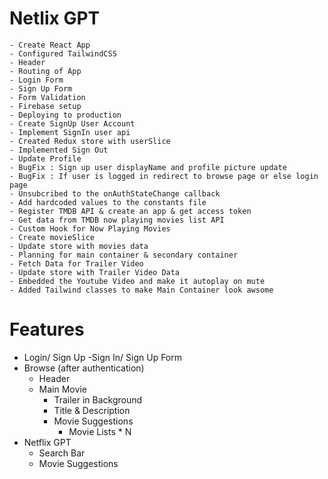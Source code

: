 # Netlix GPT

    - Create React App
    - Configured TailwindCSS
    - Header
    - Routing of App
    - Login Form
    - Sign Up Form
    - Form Validation
    - Firebase setup
    - Deploying to production
    - Create SignUp User Account
    - Implement SignIn user api
    - Created Redux store with userSlice
    - Implemented Sign Out
    - Update Profile
    - BugFix : Sign up user displayName and profile picture update
    - BugFix : If user is logged in redirect to browse page or else login page
    - Unsubcribed to the onAuthStateChange callback
    - Add hardcoded values to the constants file
    - Register TMDB API & create an app & get access token
    - Get data from TMDB now playing movies list API
    - Custom Hook for Now Playing Movies
    - Create movieSlice
    - Update store with movies data
    - Planning for main container & secondary container
    - Fetch Data for Trailer Video
    - Update store with Trailer Video Data
    - Embedded the Youtube Video and make it autoplay on mute
    - Added Tailwind classes to make Main Container look awsome

#  Features

- Login/ Sign Up -Sign In/ Sign Up Form
- Browse (after authentication)
  - Header
  - Main Movie
    - Trailer in Background
    - Title & Description
    - Movie Suggestions
      - Movie Lists \* N
- Netflix GPT
  - Search Bar
  - Movie Suggestions
